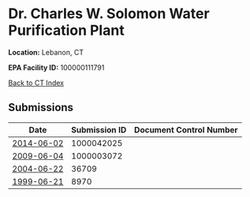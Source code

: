 # Dr. Charles W. Solomon Water Purification Plant

**Location:** Lebanon, CT

**EPA Facility ID:** 100000111791

[Back to CT Index](../../index.md)

## Submissions

| Date | Submission ID | Document Control Number |
|------|--------------|-------------------------|
| [2014-06-02](submissions/1000042025.md) | 1000042025 |  |
| [2009-06-04](submissions/1000003072.md) | 1000003072 |  |
| [2004-06-22](submissions/36709.md) | 36709 |  |
| [1999-06-21](submissions/8970.md) | 8970 |  |
